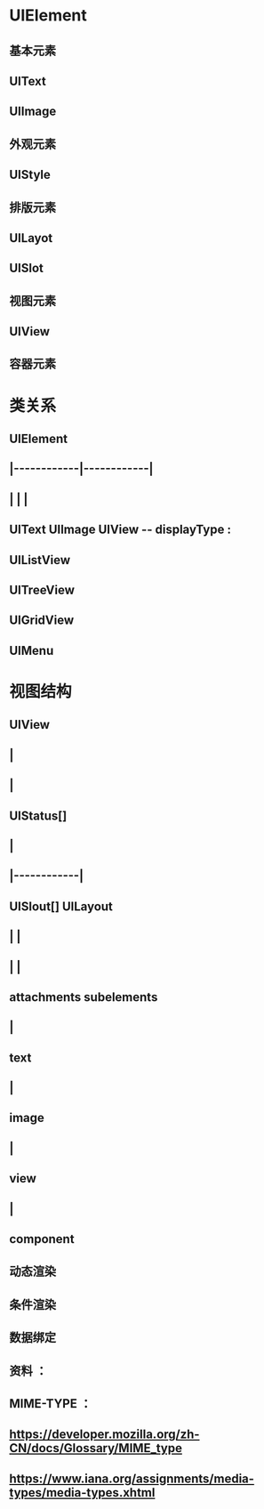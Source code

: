 # UIElement

## 基本元素
## UIText
## UIImage
## 外观元素
## UIStyle
## 排版元素
## UILayot
## UISlot
## 视图元素
## UIView
## 容器元素

# 类关系
## UIElement
## |------------|------------|
## |            |            |
## UIText       UIImage      UIView -- displayType : 
##                           UIListView
##                           UITreeView
##                           UIGridView
##                           UIMenu

# 视图结构
## UIView
## |
## |
## UIStatus[]
## |
## |------------|
## UISlout[]    UILayout
## |            |
## |            |
## attachments  subelements
## |
## text
## |
## image
## |
## view
## |
## component

## 动态渲染
## 条件渲染
## 数据绑定

## 资料 ： 
## MIME-TYPE ：
##     https://developer.mozilla.org/zh-CN/docs/Glossary/MIME_type
##     https://www.iana.org/assignments/media-types/media-types.xhtml